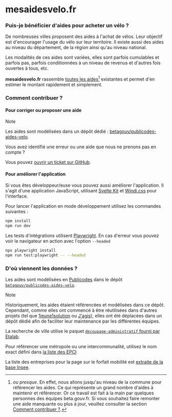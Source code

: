 # mesaidesvelo.fr

### Puis-je bénéficier d'aides pour acheter un vélo ?

De nombreuses villes proposent des aides à l'achat de vélos. Leur objectif est
d'encourager l'usage du vélo sur leur territoire. Il existe aussi des aides au
niveau du département, de la région ainsi qu'au niveau national.

Les modalités de ces aides sont variées, elles sont parfois cumulables et
parfois pas, parfois conditionnées à un niveau de revenus et d'autres fois
ouvertes à tous, etc.

**mesaidesvelo.fr** rassemble [toutes les
aides](https://mesaidesvelo.fr/liste-aides)[^1] existantes et permet d'en estimer
le montant rapidement et simplement.

[^1]:
    _ou presque_. En effet, nous allons jusqu'au niveau de la commune pour
    référencer les aides. Ce qui représente un grand nombre d'aides à maintenir et
    référencer. Or ce travail est fait à la main par quelques personnes des équipes
    beta.gouv.fr. Si vous souhaitez faire remonter une aide manquante ou plus à
    jour, veuillez consulter la section [Comment contribuer
    ?](#comment-contribuer-).

### Comment contribuer ?

#### Pour corriger ou proposer une aide

> [!NOTE]
> Les aides sont modélisées dans un dépôt dédié :
> [betagouv/publicodes-aides-velo](https://github.com/betagouv/publicodes-aides-velo).

Vous avez identifié une erreur ou une aide que nous ne prenons pas en compte ?

Vous pouvez [ouvrir un ticket sur
GitHub](https://github.com/betagouv/publicodes-aides-velo/issues/new).

#### Pour améliorer l'application

Si vous êtes développeur/euse vous pouvez aussi améliorer l'application. Il
s'agit d'une application JavaScript, utilisant [Svelte
Kit](https://kit.svelte.dev) et [Windi.css](https://windicss.org) pour
l'interface.

Pour lancer l'application en mode développement utilisez les commandes
suivantes :

```sh
npm install
npm run dev
```

Les tests d'intégrations utilisent [Playwright](https://playwright.dev/). En
cas d'erreur vous pouvez voir le navigateur en action avec l'option `--headed`

```sh
npx playwright install
npm run test:playwright -- --headed
```

### D'où viennent les données ?

Les aides sont modélisées en [Publicodes](https://publi.codes) dans le dépôt
[`betagouv/publicodes-aides-velo`](https://github.com/betagouv/publicodes-aides-velo).

> [!NOTE]
> Historiquement, les aides étaient référencées et modélisées dans ce dépôt.
> Cependant, comme elles ont commencé à être réutilisées dans d'autres projets
> (tel que [1jeune1solution](https://mes-aides.1jeune1solution.beta.gouv.fr) ou
> [J'agis](https://jagis.beta.gouv.fr)), elles ont été déplacées dans un dépôt
> dédié afin de faciliter leur maintenance par les différentes équipes.

La recherche de ville utilise le paquet [`decoupage-administratif` fourni par
Etalab](https://github.com/etalab/decoupage-administratif).

Pour référencer une métropole ou une intercommunalité, utilisez le nom exact
défini dans [la liste des
EPCI](https://www.collectivites-locales.gouv.fr/institutions/liste-et-composition-des-epci-fiscalite-propre)

La liste des entreprises pour la page sur le forfait mobilité est [extraite de
la base Insee](./src/scripts/download-sirene-data.sh).

